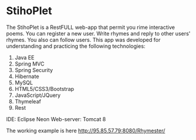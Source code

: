 # StihoPlet

The StihoPlet is a RestFULL web-app that permit you rime interactive poems.
You can register a new user. Write rhymes and reply to other users' rhymes. You also can follow users.
This app was developed for understanding and practicing the following technologies:
1. Java EE
2. Spring MVC
3. Spring Security
3. Hibernate
5. MySQL
6. HTML5/CSS3/Bootstrap
7. JavaScript/JQuery
8. Thymeleaf
9. Rest

IDE: Eclipse Neon
Web-server: Tomcat 8

The working example is here http://95.85.57.79:8080/Rhymester/ 
